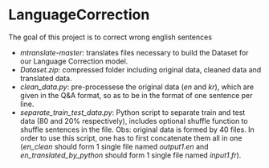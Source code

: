 # LanguageCorrection
The goal of this project is to correct wrong english sentences


* *mtranslate-master*: translates files necessary to build the Dataset for our Language Correction model.
* *Dataset.zip*: compressed folder including original data, cleaned data and translated data.
* *clean_data.py*: pre-processese the original data (*en* and *kr*), which are given in the Q&A format, so as to be in the format of one sentence per line.
* *separate_train_test_data.py*: Python script to separate train and test data (80 and 20% respectively), includes optional shuffle function to shuffle sentences in the file. Obs: original data is formed by 40 files. In order to use this script, one has to first concatenate them all in one (*en_clean* should form 1 single file named *output1.en* and *en_translated_by_python* should form 1 single file named *input1.fr*).
